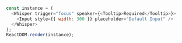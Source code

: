 <!--start-code-->

```js
const instance = (
  <Whisper trigger="focus" speaker={<Tooltip>Required</Tooltip>}>
    <Input style={{ width: 300 }} placeholder="Default Input" />
  </Whisper>
);
ReactDOM.render(instance);
```

<!--end-code-->
